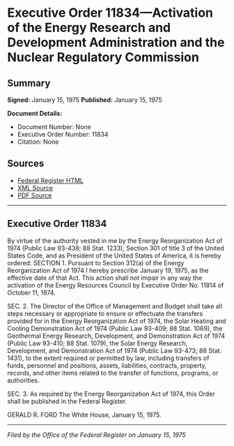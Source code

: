 # Executive Order 11834—Activation of the Energy Research and Development Administration and the Nuclear Regulatory Commission

## Summary

**Signed:** January 15, 1975
**Published:** January 15, 1975

**Document Details:**
- Document Number: None
- Executive Order Number: 11834
- Citation: None

## Sources
- [Federal Register HTML](https://www.presidency.ucsb.edu/documents/executive-order-11834-activation-the-energy-research-and-development-administration-and)
- [XML Source](None)
- [PDF Source](None)

---

## Executive Order 11834

By virtue of the authority vested in me by the Energy Reorganization Act of 1974 (Public Law 93-438; 88 Stat. 1233), Section 301 of title 3 of the United States Code, and as President of the United States of America, it is hereby ordered:
SECTION 1. Pursuant to Section 312(a) of the Energy Reorganization Act of 1974 I hereby prescribe January 19, 1975, as the effective date of that Act. This action shall not impair in any way the activation of the Energy Resources Council by Executive Order No. 11814 of October 11, 1974.

SEC. 2. The Director of the Office of Management and Budget shall take all steps necessary or appropriate to ensure or effectuate the transfers provided for in the Energy Reorganization Act of 1974, the Solar Heating and Cooling Demonstration Act of 1974 (Public Law 93-409; 88 Stat. 1069), the Geothermal Energy Research, Development, and Demonstration Act of 1974 (Public Law 93-410; 88 Stat. 1079), the Solar Energy Research, Development, and Demonstration Act of 1974 (Public Law 93-473; 88 Stat. 1431), to the extent required or permitted by law, including transfers of funds, personnel and positions, assets, liabilities, contracts, property, records, and other items related to the transfer of functions, programs, or authorities.

SEC. 3. As required by the Energy Reorganization Act of 1974, this Order shall be published in the Federal Register.

GERALD R. FORD
The White House,
January 15, 1975.

---

*Filed by the Office of the Federal Register on January 15, 1975*
